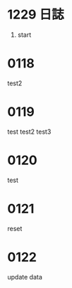 # 1229 日誌
1. start

# 0118
test2
# 0119
test
test2
test3
# 0120
test
# 0121
reset
# 0122
update data